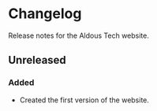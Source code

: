 # Changelog

Release notes for the Aldous Tech website.



## Unreleased

### Added
- Created the first version of the website.
